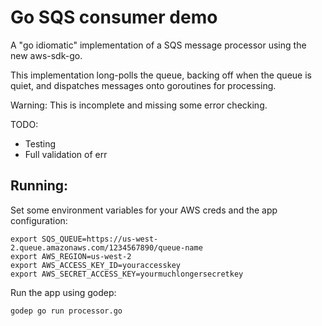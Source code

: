 # Go SQS consumer demo

A "go idiomatic" implementation of a SQS message processor using the new aws-sdk-go.

This implementation long-polls the queue, backing off when the queue is quiet, and dispatches messages onto goroutines for processing.

Warning: This is incomplete and missing some error checking.

TODO:

* Testing
* Full validation of err

## Running:

Set some environment variables for your AWS creds and the app configuration:

    export SQS_QUEUE=https://us-west-2.queue.amazonaws.com/1234567890/queue-name
    export AWS_REGION=us-west-2
    export AWS_ACCESS_KEY_ID=youraccesskey
    export AWS_SECRET_ACCESS_KEY=yourmuchlongersecretkey

Run the app using godep:

    godep go run processor.go

